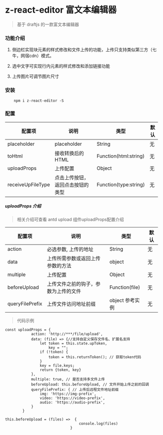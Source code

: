 # z-react-editor 富文本编辑器

> 基于 draftjs 的一款富文本编辑器

### 功能介绍

1. 侧边栏实现块元素的样式修改和文件上传的功能，上传只支持类似第三方（七牛，网宿cdn）模式。

2. 选中文字可实现行内元素的样式修改和添加链接功能

3. 上传图片可调节图片尺寸

### 安装

```
    npm i z-react-editor -S
```

### 配置

配置项 | 说明 | 类型 | 默认
------------ | ------------- | ------------ | ------------
 placeholder | placeholder | String | 无
 toHtml      | 接收转换后的HTML | Function(html:string) | 无
 uploadProps | 上传配置 | Object | 无
 receiveUpFileType | 点击上传按钮，返回点击按钮的类型 | Function(type:string) | 无

##### uploadProps 介绍

> 相关介绍可查看 antd upload 组件uploadProps配置介绍

配置项 | 说明 | 类型 | 默认
------------ | ------------- | ------------ | ------------
 action | 必选参数, 上传的地址 | String | 无
 data      | 上传所需参数或返回上传参数的方法 | object | 无
 multiple | 上传配置 | Object | 无
 beforeUpload | 上传文件之前的钩子，参数为上传的文件 | Function(file) | 无
 queryFilePrefix | 上传文件访问地址前缀 | object 参考实例 | 无

> 代码示例

```
const uploadProps = {
            action: 'http://***/file/upload',
            data: (file) => {//支持自定义保存文件名、扩展名支持
                let token = this.state.upToken,
                    key = "";
                if (!token) {
                    token = this.returnToken(); // 获取token代码
                }
                key = file.keys;
                return {token, key}
            },
            multiple: true, // 是否支持多文件上传
            beforeUpload: this.beforeUpload, // 文件开始上传之前的回调
            queryFilePrefix: { // 上传后远程文件地址前缀
                img: 'https://img-prefix',
                video: 'https://video-prefix',
                audio: 'https://audio-prefix',
            }
        }

```

```
this.beforeUpload = (files) =>  {
                                  console.log(files)
                              }
```